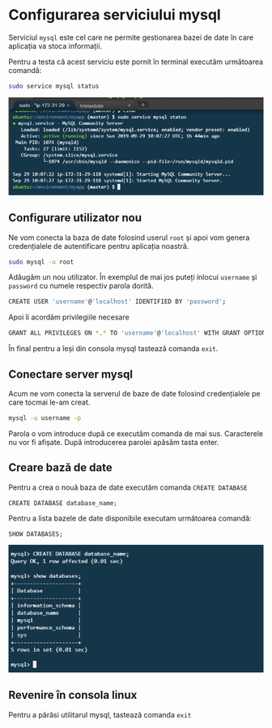 # Configurarea serviciului mysql

Serviciul ```mysql``` este cel care ne permite gestionarea bazei de date în care aplicația va stoca informații.

Pentru a testa că acest serviciu este pornit în terminal executăm următoarea comandă:

```bash
sudo service mysql status
```

![mysql status](./mysql/001-mysql-status.png)

## Configurare utilizator nou

Ne vom conecta la baza de date folosind userul ```root``` și apoi vom genera credențialele de autentificare pentru aplicația noastră.

```bash
sudo mysql -u root
```

Adăugăm un nou utilizator. În exemplul de mai jos puteți inlocui ```username``` și ```password``` cu numele respectiv parola dorită.

```bash
CREATE USER 'username'@'localhost' IDENTIFIED BY 'password';
```

Apoi îi acordăm privilegiile necesare 

```bash
GRANT ALL PRIVILEGES ON *.* TO 'username'@'localhost' WITH GRANT OPTION;
```

În final pentru a îeși din consola mysql tastează comanda ```exit```.

## Conectare server mysql

Acum ne vom conecta la serverul de baze de date folosind credențialele pe care tocmai le-am creat.

```bash
mysql -u username -p
```

Parola o vom introduce după ce executăm comanda de mai sus. Caracterele nu vor fi afișate. După introducerea parolei apăsăm tasta enter.

## Creare bază de date

Pentru a crea o nouă baza de date executăm comanda ```CREATE DATABASE```

```mysql
CREATE DATABASE database_name;
```

Pentru a lista bazele de date disponibile executam următoarea comandă:

```
SHOW DATABASES;
```
![002-show-databases](./mysql/002-create-database.png)

## Revenire în consola linux

Pentru a părăsi utilitarul mysql, tastează comanda ```exit``` 
